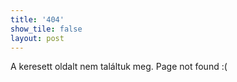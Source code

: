 ```yaml
---
title: '404'
show_tile: false
layout: post
---
```


A keresett oldalt nem találtuk meg.
Page not found :(